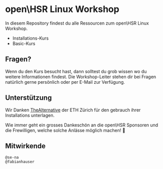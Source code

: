 # open\HSR Linux Workshop
In diesem Repository findest du alle Ressourcen zum open\HSR Linux Workshop.
* Installations-Kurs
* Basic-Kurs

## Fragen?

Wenn du den Kurs besucht hast, dann solltest du grob wissen wo du weitere Informationen findest. Die Workshop-Leiter stehen dir bei Fragen natürlich gerne persönlich oder per E-Mail zur Verfügung.

## Unterstützung
Wir Danken [TheAlternative](https://thealternative.ch/) der ETH Zürich für den gebrauch ihrer Installations unterlagen.

Wie immer geht ein grosses Dankeschön an die open\HSR Sponsoren und die Frewilligen, welche solche Anlässe möglich machen! 🎉
## Mitwirkende

    @se-na
    @fabianhauser
